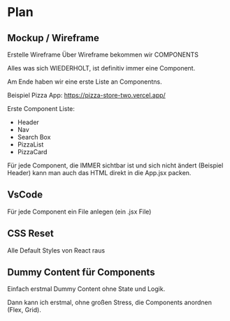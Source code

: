 # Plan

## Mockup / Wireframe

Erstelle Wireframe
Über Wireframe bekommen wir COMPONENTS

Alles was sich WIEDERHOLT, ist definitiv immer eine Component.

Am Ende haben wir eine erste Liste an Componentns.

Beispiel Pizza App:
https://pizza-store-two.vercel.app/

Erste Component Liste:
- Header
- Nav
- Search Box
- PizzaList
- PizzaCard

Für jede Component, die IMMER sichtbar ist und sich nicht ändert (Beispiel Header) kann man auch das HTML direkt in die App.jsx packen.

## VsCode

Für jede Component ein File anlegen (ein .jsx File)

## CSS Reset

Alle Default Styles von React raus

## Dummy Content für Components

Einfach erstmal Dummy Content ohne State und Logik.

Dann kann ich erstmal, ohne großen Stress, die Components anordnen (Flex, Grid).

